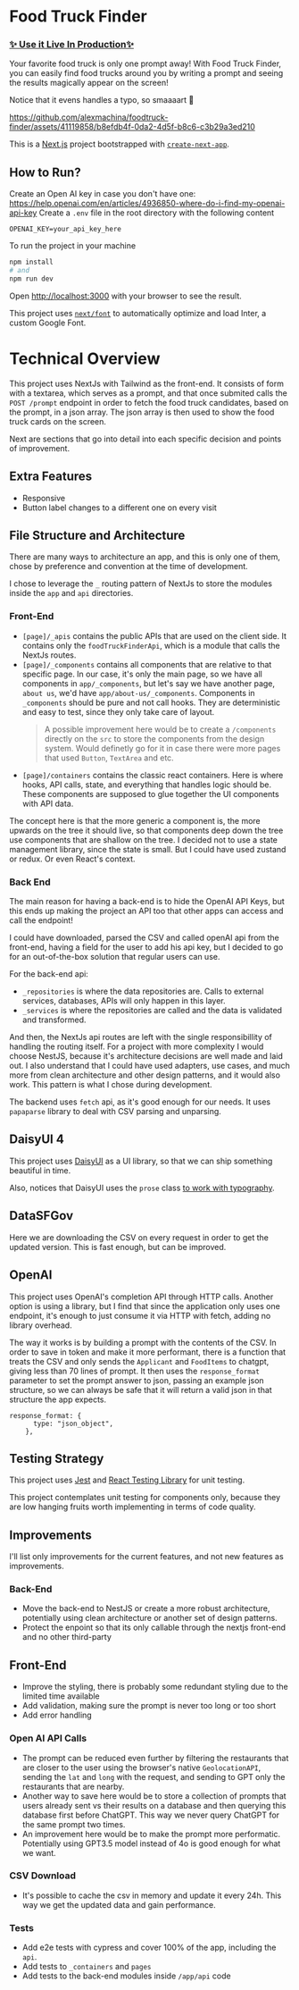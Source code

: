 # Food Truck Finder
### [✨ Use it Live In Production✨](https://foodtruck-finder-ecru.vercel.app/)

Your favorite food truck is only one prompt away!
With Food Truck Finder, you can easily find food trucks around you by writing a prompt and seeing the results magically appear on the screen!

Notice that it evens handles a typo, so smaaaart 🧙


https://github.com/alexmachina/foodtruck-finder/assets/41119858/b8efdb4f-0da2-4d5f-b8c6-c3b29a3ed210

This is a [Next.js](https://nextjs.org/) project bootstrapped with [`create-next-app`](https://github.com/vercel/next.js/tree/canary/packages/create-next-app).

## How to Run?

Create an Open AI key in case you don't have one: https://help.openai.com/en/articles/4936850-where-do-i-find-my-openai-api-key
Create a `.env` file in the root directory with the following content

```
OPENAI_KEY=your_api_key_here
```

To run the project in your machine
```bash
npm install
# and
npm run dev
````

Open [http://localhost:3000](http://localhost:3000) with your browser to see the result.

This project uses [`next/font`](https://nextjs.org/docs/basic-features/font-optimization) to automatically optimize and load Inter, a custom Google Font.

# Technical Overview

This project uses NextJs with Tailwind as the front-end.
It consists of form with a textarea, which serves as a prompt, and that once submited calls the `POST /prompt` endpoint in order to fetch the food truck candidates, based on the prompt, in a json array.
The json array is then used to show the food truck cards on the screen.

Next are sections that go into detail into each specific decision and points of improvement.

## Extra Features

- Responsive
- Button label changes to a different one on every visit

## File Structure and Architecture

There are many ways to architecture an app, and this is only one of them, chose by preference and convention at the time of development.

I chose to leverage the `_` routing pattern of NextJs to store the modules inside the `app` and `api` directories.

### Front-End

- `[page]/_apis` contains the public APIs that are used on the client side. It contains only the `foodTruckFinderApi`, which is a module that calls the NextJs routes.
- `[page]/_components` contains all components that are relative to that specific page. In our case, it's only the main page, so we have all components in `app/_components`, but let's say we have another page, `about us`, we'd have `app/about-us/_components`. Components in `_components` should be pure and not call hooks. They are deterministic and easy to test, since they only take care of layout.
  > A possible improvement here would be to create a `/components` directly on the `src` to store the components from the design system. Would definetly go for it in case there were more pages that used `Button`, `TextArea` and etc.
- `[page]/containers` contains the classic react containers. Here is where hooks, API calls, state, and everything that handles logic should be. These components are supposed to glue together the UI components with API data.

The concept here is that the more generic a component is, the more upwards on the tree it should live, so that components deep down the tree use components that are shallow on the tree.
I decided not to use a state management library, since the state is small. But I could have used zustand or redux. Or even React's context.

### Back End

The main reason for having a back-end is to hide the OpenAI API Keys, but this ends up making the project an API too that other apps can access and call the endpoint!

I could have downloaded, parsed the CSV and called openAI api from the front-end, having a field for the user to add his api key, but I decided to go for an out-of-the-box solution that regular users can use.

For the back-end api:

- `_repositories` is where the data repositories are. Calls to external services, databases, APIs will only happen in this layer.
- `_services` is where the repositories are called and the data is validated and transformed.

And then, the NextJs api routes are left with the single responsibillity of handling the routing itself.
For a project with more complexity I would choose NestJS, because it's architecture decisions are well made and laid out.
I also understand that I could have used adapters, use cases, and much more from clean architecture and other design patterns, and it would also work.
This pattern is what I chose during development.

The backend uses `fetch` api, as it's good enough for our needs.
It uses `papaparse` library to deal with CSV parsing and unparsing.

## DaisyUI 4

This project uses [DaisyUI](https://github.com/saadeghi/daisyui) as a UI library, so that we can ship something beautiful in time.

Also, notices that DaisyUI uses the `prose` class [to work with typography](https://daisyui.com/docs/layout-and-typography/).

## DataSFGov

Here we are downloading the CSV on every request in order to get the updated version. This is fast enough, but can be improved.

## OpenAI

This project uses OpenAI's completion API through HTTP calls. Another option is using a library, but I find that since the application only uses one endpoint, it's enough to just consume it via HTTP with fetch, adding no library overhead.

The way it works is by building a prompt with the contents of the CSV. In order to save in token and make it more performant, there is a function that treats the CSV and only sends the `Applicant` and `FoodItems` to chatgpt, giving less than 70 lines of prompt.
It then uses the `response_format` parameter to set the prompt answer to json, passing an example json structure, so we can always be safe that it will return a valid json in that structure the app expects.

```
response_format: {
      type: "json_object",
    },
```

## Testing Strategy

This project uses [Jest](https://github.com/jestjs/jest) and [React Testing Library](https://github.com/testing-library/react-testing-library) for unit testing.

This project contemplates unit testing for components only, because they are low hanging fruits worth implementing in terms of code quality.

## Improvements

I'll list only improvements for the current features, and not new features as improvements.

### Back-End

- Move the back-end to NestJS or create a more robust architecture, potentially using clean architecture or another set of design patterns.
- Protect the enpoint so that its only callable through the nextjs front-end and no other third-party

## Front-End

- Improve the styling, there is probably some redundant styling due to the limited time available
- Add validation, making sure the prompt is never too long or too short
- Add error handling

### Open AI API Calls

- The prompt can be reduced even further by filtering the restaurants that are closer to the user using the browser's native `GeolocationAPI`, sending the `lat` and `long` with the request, and sending to GPT only the restaurants that are nearby.
- Another way to save here would be to store a collection of prompts that users already sent vs their results on a database and then querying this database first before ChatGPT. This way we never query ChatGPT for the same prompt two times.
- An improvement here would be to make the prompt more performatic. Potentially using GPT3.5 model instead of 4o is good enough for what we want.

### CSV Download

- It's possible to cache the csv in memory and update it every 24h. This way we get the updated data and gain performance.

### Tests

- Add e2e tests with cypress and cover 100% of the app, including the `api`.
- Add tests to `_containers` and `pages`
- Add tests to the back-end modules inside `/app/api` code
